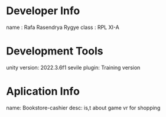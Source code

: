 # Developer Info
name : Rafa Rasendrya Rygye
class : RPL XI-A

# Development Tools
unity version: 2022.3.6f1
sevile plugin: Training version

# Aplication Info

name: Bookstore-cashier
desc: is,t about game vr for shopping
